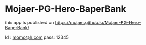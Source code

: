 # Mojaer-PG-Hero-BaperBank
this app is published on https://mojaer.github.io/Mojaer-PG-Hero-BaperBank/


Id : momo@h.com
pass: 12345
